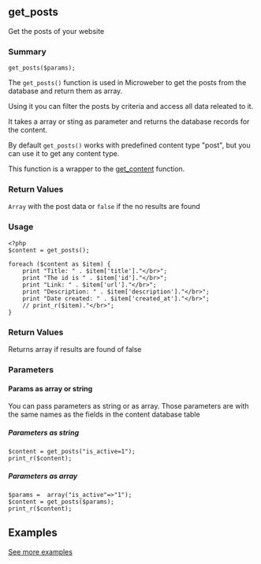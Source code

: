 ## get_posts

Get the posts of your website

### Summary

    get_posts($params);

The `get_posts()` function is used in Microweber to get the posts from the database and return them as array. 

Using it you can filter the posts by criteria and access all data releated to it.

It takes a array or sting as parameter and returns the database records for the content.

By default `get_posts()` works with predefined content type "post", but you can use it to get any  content type.


This function is a wrapper to the [get_content](get_content.md "get_content") function.

### Return Values

`Array` with the post data or `false` if the no results are found

### Usage

    <?php
    $content = get_posts();

    foreach ($content as $item) {
        print "Title: " . $item['title']."</br>";
        print "The id is " . $item['id']."</br>";
        print "Link: " . $item['url']."</br>";
        print "Description: " . $item['description']."</br>";
        print "Date created: " . $item['created_at']."</br>";
        // print_r($item)."</br>";
    } 

### Return Values

Returns array if results are found of false

### Parameters

<!--?php print page_content('params/content'); ?-->

#### Params as array or string

You can pass parameters as string or as array. Those parameters are with the same names as the fields in the content database table

##### Parameters as string

    $content = get_posts("is_active=1");
    print_r($content);

##### Parameters as array

    $params =  array("is_active"=>"1");
    $content = get_posts($params);
    print_r($content);

## Examples
 

[See more examples](get_content.md "get_content")
